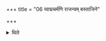 +++
title = "06 व्याघ्रचर्मणि राजन्यम् बस्ताजिने"

+++

<details><summary>थिते</summary>

व्याघ्रचर्मणि राजन्यम् । बस्ताजिने वैश्यम् । कृष्णाजिने ब्रह्मवर्चसकामम् ६
</details>
